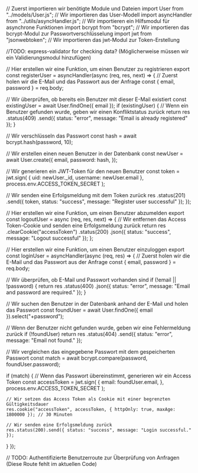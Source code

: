 // Zuerst importieren wir benötigte Module und Dateien
import User from "../models/User.js"; // Wir importieren das User-Modell
import asyncHandler from "../utils/asyncHandler.js"; // Wir importieren ein Hilfsmodul für asynchrone Funktionen
import bcrypt from "bcrypt"; // Wir importieren das bcrypt-Modul zur Passwortverschlüsselung
import jwt from "jsonwebtoken"; // Wir importieren das jwt-Modul zur Token-Erstellung

//TODO: express-validator for checking data? (Möglicherweise müssen wir ein Validierungsmodul hinzufügen)

// Hier erstellen wir eine Funktion, um einen Benutzer zu registrieren
export const registerUser = asyncHandler(async (req, res, next) => {
  // Zuerst holen wir die E-Mail und das Passwort aus der Anfrage
  const { email, password } = req.body;
  
  // Wir überprüfen, ob bereits ein Benutzer mit dieser E-Mail existiert
  const existingUser = await User.findOne({ email });
  if (existingUser) {
    // Wenn ein Benutzer gefunden wurde, geben wir einen Konfliktstatus zurück
    return res
      .status(409)
      .send({ status: "error", message: "Email is already registered" });
  }

  // Wir verschlüsseln das Passwort
  const hash = await bcrypt.hash(password, 10);

  // Wir erstellen einen neuen Benutzer in der Datenbank
  const newUser = await User.create({
    email,
    password: hash,
  });

  // Wir generieren ein JWT-Token für den neuen Benutzer
  const token = jwt.sign(
    { uid: newUser._id, username: newUser.email },
    process.env.ACCESS_TOKEN_SECRET
  );

  // Wir senden eine Erfolgsmeldung mit dem Token zurück
  res
    .status(201)
    .send({ token, status: "success", message: "Register user successful" });
});

// Hier erstellen wir eine Funktion, um einen Benutzer abzumelden
export const logoutUser = async (req, res, next) => {
  // Wir entfernen das Access Token-Cookie und senden eine Erfolgsmeldung zurück
  return res
    .clearCookie("accessToken")
    .status(200)
    .json({ status: "success", message: "Logout successful" });
};

// Hier erstellen wir eine Funktion, um einen Benutzer einzuloggen
export const loginUser = asyncHandler(async (req, res) => {
  // Zuerst holen wir die E-Mail und das Passwort aus der Anfrage
  const { email, password } = req.body;
  
  // Wir überprüfen, ob E-Mail und Passwort vorhanden sind
  if (!email || !password) {
    return res
      .status(400)
      .json({ status: "error", message: "Email and password are required." });
  }

  // Wir suchen den Benutzer in der Datenbank anhand der E-Mail und holen das Passwort
  const foundUser = await User.findOne({ email }).select("+password");

  // Wenn der Benutzer nicht gefunden wurde, geben wir eine Fehlermeldung zurück
  if (!foundUser)
    return res
      .status(404)
      .send({ status: "error", message: "Email not found." });

  // Wir vergleichen das eingegebene Passwort mit dem gespeicherten Passwort
  const match = await bcrypt.compare(password, foundUser.password);

  if (match) {
    // Wenn das Passwort übereinstimmt, generieren wir ein Access Token
    const accessToken = jwt.sign(
      {
        email: foundUser.email,
      },
      process.env.ACCESS_TOKEN_SECRET
    );

    // Wir setzen das Access Token als Cookie mit einer begrenzten Gültigkeitsdauer
    res.cookie("accessToken", accessToken, { httpOnly: true, maxAge: 1800000 }); // 30 Minuten

    // Wir senden eine Erfolgsmeldung zurück
    res.status(200).send({ status: "success", message: "Login successful." });
  }
});

// TODO: Authentifizierte Benutzerroute zur Überprüfung von Anfragen (Diese Route fehlt im aktuellen Code)
